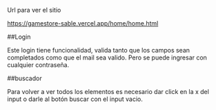Url para ver el sitio

https://gamestore-sable.vercel.app/home/home.html

##Login

Este login tiene funcionalidad, valida tanto que los campos sean completados como que el mail sea valido. Pero se puede ingresar con cualquier contraseña.

##buscador

Para volver a ver todos los elementos es necesario dar click en la x del input o darle al botón buscar con el input vacio.

